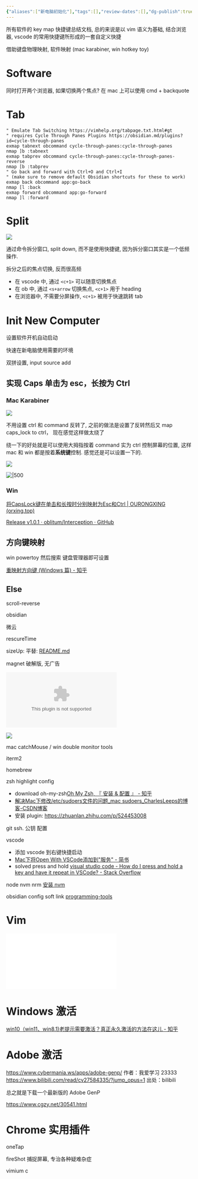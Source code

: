 ```yaml
---
{"aliases":["新电脑初始化"],"tags":[],"review-dates":[],"dg-publish":true,"date-created":"2022-11-25-Fri, 2:39:14 pm","date-modified":"2024-05-27-Mon, 10:28:57 am","permalink":"/programming/basic/common/key-map/","dgPassFrontmatter":true}
---
```



所有软件的 key map 快捷键总结文档, 总的来说是以 vim 语义为基础, 结合浏览器, vscode 的常用快捷键所形成的一套自定义快捷

借助键盘物理映射, 软件映射 (mac karabiner, win hotkey toy)

# Software

同时打开两个浏览器, 如果切换两个焦点? 在 mac 上可以使用 cmd + backquote

# Tab

```vim
" Emulate Tab Switching https://vimhelp.org/tabpage.txt.html#gt
" requires Cycle Through Panes Plugins https://obsidian.md/plugins?id=cycle-through-panes
exmap tabnext obcommand cycle-through-panes:cycle-through-panes
nmap ]b :tabnext
exmap tabprev obcommand cycle-through-panes:cycle-through-panes-reverse
nmap [b :tabprev
" Go back and forward with Ctrl+O and Ctrl+I
" (make sure to remove default Obsidian shortcuts for these to work)
exmap back obcommand app:go-back
nmap [l :back
exmap forward obcommand app:go-forward
nmap ]l :forward
```

# Split

![](/img/user/programming/basic/common/key-map/image-20221125153330284.png)

通过命令拆分窗口, split down, 而不是使用快捷键, 因为拆分窗口其实是一个低频操作.

拆分之后的焦点切换, 反而很高频

+ 在 vscode 中, 通过 `<c+1>` 可以随意切换焦点
+ 在 ob 中, 通过 `<s+arrow` 切换焦点, `<c+1>` 用于 heading
+ 在浏览器中, 不需要分屏操作, `<c+1>` 被用于快速跳转 tab

# Init New Computer

设置软件开机自动启动

快速在新电脑使用需要的环境

双拼设置, input source add

## 实现 Caps 单击为 esc，长按为 Ctrl

### Mac Karabiner

![](/img/user/programming/basic/common/key-map/image-20231023150912965.png)

不用设置 ctrl 和 command 反转了, 之前的做法是设置了反转然后又 map caps_lock to ctrl， 现在感觉这样做太绕了

绕一下的好处就是可以使用大拇指按着 command 实为 ctrl 控制屏幕的位置, 这样 mac 和 win 都是按着**系统键**控制. 感觉还是可以设置一下的.

![](/img/user/programming/basic/common/key-map/image-20231024105017215.png)

![|500](/img/user/programming/basic/common/key-map/image-20231024105051815.png)

### Win

 [将CapsLock键在单击和长按时分别映射为Esc和Ctrl | OURONGXING (orxing.top)](https://orxing.top/post/d3c3145e.html#windows)

[Release v1.0.1 · oblitum/Interception · GitHub](https://github.com/oblitum/interception/releases/tag/v1.0.1)

## 方向键映射

win powertoy 然后搜索 键盘管理器即可设置

[重映射方向键 (Windows 篇) - 知乎](https://zhuanlan.zhihu.com/p/412082309)

## Else

scroll-reverse

obsidian

微云

rescureTime

sizeUp: 平替: [README.md](https://github.com/S1ngS1ng/HammerSpoon/blob/master/README.md)

magnet 破解版, 无广告

![](key-map/Magnet.zip)

![](/img/user/programming/basic/common/key-map/image-20231024111403130.png)

mac catchMouse / win double monitor tools

iterm2

homebrew

zsh highlight config

+ download oh-my-zsh[Oh My Zsh, 『 安装 & 配置 』 - 知乎](https://zhuanlan.zhihu.com/p/35283688)
+ [解决Mac下修改/etc/sudoers文件的问题\_mac sudoers\_CharlesLeeps的博客-CSDN博客](https://blog.csdn.net/sinat_36652514/article/details/91358520)
+ 安装 plugin: https://zhuanlan.zhihu.com/p/524453008

git ssh. 公钥 配置

vscode

+ 添加 vscode 到右键快捷启动
+ [Mac下将Open With VSCode添加到"服务" - 简书](https://www.jianshu.com/p/97d802c9ce8b)
+ solved press and hold [visual studio code - How do I press and hold a key and have it repeat in VSCode? - Stack Overflow](https://stackoverflow.com/questions/39972335/how-do-i-press-and-hold-a-key-and-have-it-repeat-in-vscode)

node nvm nrm [安装 nvm](programming/back-end/node.md#切换%20Node%20版本)

obsidian config soft link [programming-tools](programming-tools.md#软链接和硬链接)

# Vim

![vim-config](programming/basic/common/vim/vim-config.md#Key%20Map)

# Windows 激活

[win10（win11、win8.1)老提示需要激活？真正永久激活的方法在这儿 - 知乎](https://zhuanlan.zhihu.com/p/401418243?utm_id=0)

# Adobe 激活

https://www.cybermania.ws/apps/adobe-genp/ 作者：我爱学习 23333 https://www.bilibili.com/read/cv27584335/?jump_opus=1 出处：bilibili

总之就是下载一个最新版的 Adobe GenP

https://www.cgzy.net/30541.html

# Chrome 实用插件

oneTap

fireShot 捕捉屏幕, 专治各种疑难杂症

vimium c